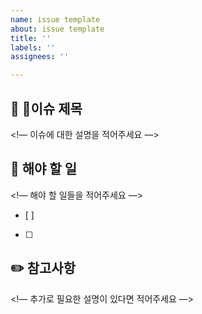 ```yaml
---
name: issue template
about: issue template
title: ''
labels: ''
assignees: ''

---
```


## 📌 이슈 제목
<!— 이슈에 대한 설명을 적어주세요 —>

## 📝 해야 할 일
<!— 해야 할 일들을 적어주세요 —>
- [ ]
- [ ]

## ✏️ 참고사항
<!— 추가로 필요한 설명이 있다면 적어주세요 —>
